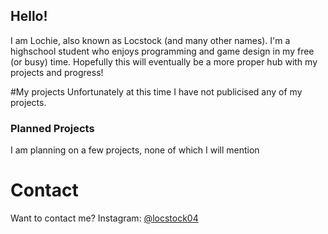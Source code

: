 ## Hello!

I am Lochie, also known as Locstock (and many other names). I'm a highschool student who enjoys programming and game design in my free (or busy) time. Hopefully this will eventually be a more proper hub with my projects and progress!

#My projects
Unfortunately at this time I have not publicised any of my projects.

### Planned Projects
I am planning on a few projects, none of which I will mention

# Contact
Want to contact me? Instagram: [@locstock04](https://www.instagram.com/locstock04/)
